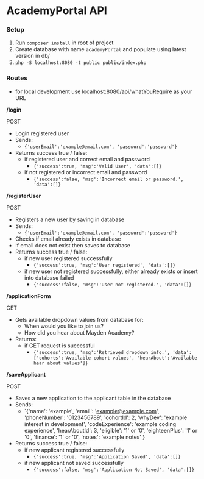 # AcademyPortal API

### Setup

1. Run `composer install` in root of project
2. Create database with name `academyPortal` and populate using latest version in db/
3. `php -S localhost:8080 -t public public/index.php`

### Routes
- for local development use localhost:8080/api/whatYouRequire as your URL

**/login**

POST
- Login registered user
- Sends:
	- `{'userEmail':'example@email.com', 'password':'password'}`
- Returns success true / false:
	- if registered user and correct email and password
		- `{'success':true, 'msg':'Valid User', 'data':[]}`  
	- if not registered or incorrect email and password
		- `{'success':false, 'msg':'Incorrect email or password.', 'data':[]}`


**/registerUser**

POST
- Registers a new user by saving in database
- Sends:
	- `{'userEmail':'example@email.com', 'password':'password'}`
- Checks if email already exists in database
- If email does not exist then saves to database
- Returns success true / false:
	- if new user registered successfully
		- `{'success':true, 'msg':'User registered', 'data':[]}`
	- if new user not registered successfully, either already exists or insert into database failed
		- `{'success':false, 'msg':'User not registered.', 'data':[]}`


**/applicationForm**

GET
- Gets available dropdown values from database for:
	- When would you like to join us? 
	- How did you hear about Mayden Academy? 
- Returns:
	- if GET request is successful
		- `{'success':true, 'msg':'Retrieved dropdown info.', 'data':['cohorts':'Available cohort values', 'hearAbout':'Available hear about values']}`


**/saveApplicant**

POST
- Saves a new application to the applicant table in the database
- Sends:
	- `{'name': 'example',
   	    'email': 'example@example.com',
 	    'phoneNumber': '0123456789',
	    'cohortId': 2,
	    'whyDev': 'example interest in development',
	    'codeExperience': 'example coding experience',
	    'hearAboutId': 3,
	    'eligible': '1' or '0',
	    'eighteenPlus': '1' or '0',
	    'finance': '1' or '0',
	    'notes': 'example notes'
	   }
- Returns success true / false:
	- if new applicant registered successfully
		- `{'success':true, 'msg':'Application Saved', 'data':[]}`
	- if new applicant not saved successfully
		- `{'success':false, 'msg':'Application Not Saved', 'data':[]}`
